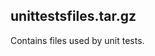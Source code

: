 <!--
SPDX-License-Identifier: BSD-3-Clause
Copyright Contributors to the OpenColorIO Project.
-->

unittestsfiles.tar.gz
---------------------

Contains files used by unit tests.
